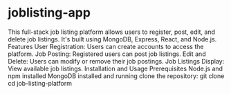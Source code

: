 # joblisting-app
This full-stack job listing platform allows users to register, post, edit, and delete job listings. It's built using MongoDB, Express, React, and Node.js.
Features
User Registration: Users can create accounts to access the platform.
Job Posting: Registered users can post job listings.
Edit and Delete: Users can modify or remove their job postings.
Job Listings Display: View available job listings.
Installation and Usage
Prerequisites
Node.js and npm installed
MongoDB installed and running
clone the repository:
git clone <repository-url>
cd job-listing-platform

